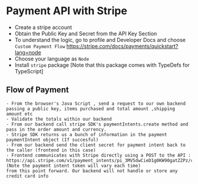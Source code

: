 # Payment API with Stripe

- Create a stripe account 
- Obtain the Public Key and Secret from the API Key Section 
- To understand the logic, go to profile and Developer Docs and choose `Custom Payment Flow` https://stripe.com/docs/payments/quickstart?lang=node
- Choose your language as `Node`
- Install `stripe` package [Note that this package comes with TypeDefs for TypeScript]

## Flow of Payment

    - From the browser's Java Script , send a request to our own backend passing a public key, items purchased and total amount ,shipping amount etc  
    - Validate the totals within our backend
    - From our backend call stripe SDK's paymentIntents.create method and pass in the order amount and currency. 
    - Stripe SDK returns us a bunch of information in the payment paymentIntent object (If succesful)
    - From our backend send the client secret for payment intent back to the caller (frontend in this case)
    - Frontend communicates with Stripe directly using a POST to the API : https://api.stripe.com/v1/payment_intents/pi_3MV5dwCieD1g0KW90gatZZPz/confirm
    (Note the payment intent token will vary each time)
    from this point forward. Our backend will not handle or store any credit card info

